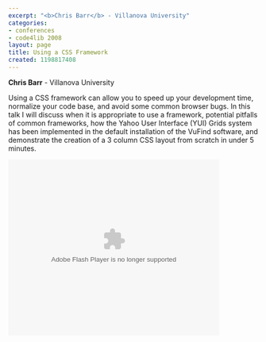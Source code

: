 ```yaml
---
excerpt: "<b>Chris Barr</b> - Villanova University"
categories:
- conferences
- code4lib 2008
layout: page
title: Using a CSS Framework
created: 1198817408
---
```

<b>Chris Barr</b> - Villanova University<br />

Using a CSS framework can allow you to speed up your development time, normalize your code base, and avoid some common browser bugs. In this talk I will discuss when it is appropriate to use a framework, potential pitfalls of common frameworks, how the Yahoo User Interface (YUI) Grids system has been implemented in the default installation of the VuFind software, and demonstrate the creation of a 3 column CSS layout from scratch in under 5 minutes.

<div style="width:425px;text-align:left" id="__ss_354550"><object style="margin:0px" width="425" height="355"><param name="movie" value="http://static.slideshare.net/swf/ssplayer2.swf?doc=code4libnew-1208276316787773-8"/><param name="allowFullScreen" value="true"/><param name="allowScriptAccess" value="always"/><embed src="http://static.slideshare.net/swf/ssplayer2.swf?doc=code4libnew-1208276316787773-8" type="application/x-shockwave-flash" allowscriptaccess="always" allowfullscreen="true" width="425" height="355"></embed></object></div>
